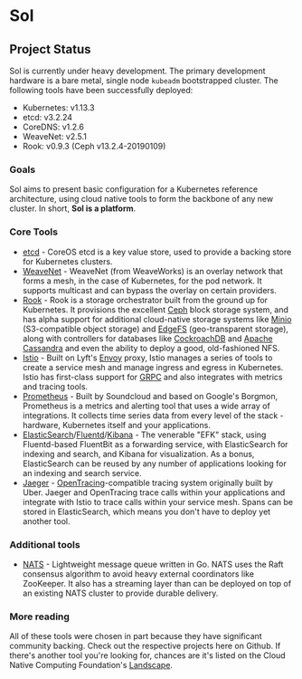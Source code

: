 # Sol

## Project Status
Sol is currently under heavy development. The primary development hardware is a bare metal, single node `kubeadm` bootstrapped cluster. The following tools have been successfully deployed:
* Kubernetes: v1.13.3
* etcd: v3.2.24
* CoreDNS: v1.2.6
* WeaveNet: v2.5.1
* Rook: v0.9.3 (Ceph v13.2.4-20190109)

### Goals
Sol aims to present basic configuration for a Kubernetes reference architecture, using cloud native tools to form the backbone of any new cluster. In short, **Sol is a platform**.

### Core Tools
+ [etcd](https://etcd.io) - CoreOS etcd is a key value store, used to provide a backing store for Kubernetes clusters.
+ [WeaveNet](https://weave.works/oss/net) - WeaveNet (from WeaveWorks) is an overlay network that forms a mesh, in the case of Kubernetes, for the pod network. It supports multicast and can bypass the overlay on certain providers.
+ [Rook](https://rook.io) - Rook is a storage orchestrator built from the ground up for Kubernetes. It provisions the excellent [Ceph](https://ceph.com) block storage system, and has alpha support for additional cloud-native storage systems like [Minio](https://minio.io) (S3-compatible object storage) and [EdgeFS](https://edgefs.io) (geo-transparent storage), along with controllers for databases like [CockroachDB](https://cockroachlabs.com) and [Apache Cassandra](https://cassandra.apache.org) and even the ability to deploy a good, old-fashioned NFS.
+ [Istio](https://istio.io) - Built on Lyft's [Envoy](https://envoyproxy.io) proxy, Istio manages a series of tools to create a service mesh and manage ingress and egress in Kubernetes. Istio has first-class support for [GRPC](https://grpc.io) and also integrates with metrics and tracing tools.
+ [Prometheus](https://prometheus.io) - Built by Soundcloud and based on Google's Borgmon, Prometheus is a metrics and alerting tool that uses a wide array of integrations. It collects time series data from every level of the stack - hardware, Kubernetes itself and your applications.
+ [ElasticSearch](https://elastic.co/products/elasticsearch)/[Fluentd](https://fluent.org)/[Kibana](https://elastic.co/products/kibana) - The venerable "EFK" stack, using Fluentd-based FluentBit as a forwarding service, with ElasticSearch for indexing and search, and Kibana for visualization. As a bonus, ElasticSearch can be reused by any number of applications looking for an indexing and search service.
+ [Jaeger](https://jaegertracing.io) - [OpenTracing](https://opentracing.io)-compatible tracing system originally built by Uber. Jaeger and OpenTracing trace calls within your applications and integrate with Istio to trace calls within your service mesh. Spans can be stored in ElasticSearch, which means you don't have to deploy yet another tool.

### Additional tools
+ [NATS](https://nats.io) - Lightweight message queue written in Go. NATS uses the Raft consensus algorithm to avoid heavy external coordinators like ZooKeeper. It also has a streaming layer than can be deployed on top of an existing NATS cluster to provide durable delivery.

### More reading
All of these tools were chosen in part because they have significant community backing. Check out the respective projects here on Github. If there's another tool you're looking for, chances are it's listed on the Cloud Native Computing Foundation's [Landscape](https://github.com/cncf/landscape).
